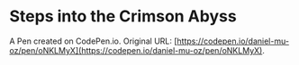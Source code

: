 # Steps into the Crimson Abyss

A Pen created on CodePen.io. Original URL: [https://codepen.io/daniel-mu-oz/pen/oNKLMyX](https://codepen.io/daniel-mu-oz/pen/oNKLMyX).

